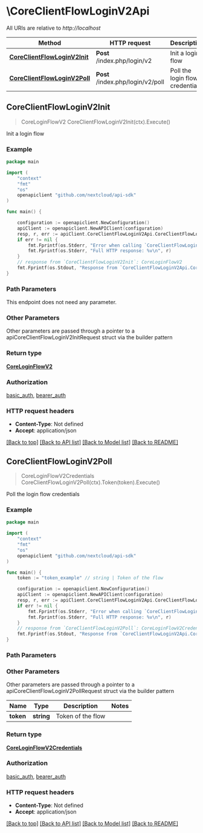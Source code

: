 # \CoreClientFlowLoginV2Api

All URIs are relative to *http://localhost*

Method | HTTP request | Description
------------- | ------------- | -------------
[**CoreClientFlowLoginV2Init**](CoreClientFlowLoginV2Api.md#CoreClientFlowLoginV2Init) | **Post** /index.php/login/v2 | Init a login flow
[**CoreClientFlowLoginV2Poll**](CoreClientFlowLoginV2Api.md#CoreClientFlowLoginV2Poll) | **Post** /index.php/login/v2/poll | Poll the login flow credentials



## CoreClientFlowLoginV2Init

> CoreLoginFlowV2 CoreClientFlowLoginV2Init(ctx).Execute()

Init a login flow

### Example

```go
package main

import (
    "context"
    "fmt"
    "os"
    openapiclient "github.com/nextcloud/api-sdk"
)

func main() {

    configuration := openapiclient.NewConfiguration()
    apiClient := openapiclient.NewAPIClient(configuration)
    resp, r, err := apiClient.CoreClientFlowLoginV2Api.CoreClientFlowLoginV2Init(context.Background()).Execute()
    if err != nil {
        fmt.Fprintf(os.Stderr, "Error when calling `CoreClientFlowLoginV2Api.CoreClientFlowLoginV2Init``: %v\n", err)
        fmt.Fprintf(os.Stderr, "Full HTTP response: %v\n", r)
    }
    // response from `CoreClientFlowLoginV2Init`: CoreLoginFlowV2
    fmt.Fprintf(os.Stdout, "Response from `CoreClientFlowLoginV2Api.CoreClientFlowLoginV2Init`: %v\n", resp)
}
```

### Path Parameters

This endpoint does not need any parameter.

### Other Parameters

Other parameters are passed through a pointer to a apiCoreClientFlowLoginV2InitRequest struct via the builder pattern


### Return type

[**CoreLoginFlowV2**](CoreLoginFlowV2.md)

### Authorization

[basic_auth](../README.md#basic_auth), [bearer_auth](../README.md#bearer_auth)

### HTTP request headers

- **Content-Type**: Not defined
- **Accept**: application/json

[[Back to top]](#) [[Back to API list]](../README.md#documentation-for-api-endpoints)
[[Back to Model list]](../README.md#documentation-for-models)
[[Back to README]](../README.md)


## CoreClientFlowLoginV2Poll

> CoreLoginFlowV2Credentials CoreClientFlowLoginV2Poll(ctx).Token(token).Execute()

Poll the login flow credentials

### Example

```go
package main

import (
    "context"
    "fmt"
    "os"
    openapiclient "github.com/nextcloud/api-sdk"
)

func main() {
    token := "token_example" // string | Token of the flow

    configuration := openapiclient.NewConfiguration()
    apiClient := openapiclient.NewAPIClient(configuration)
    resp, r, err := apiClient.CoreClientFlowLoginV2Api.CoreClientFlowLoginV2Poll(context.Background()).Token(token).Execute()
    if err != nil {
        fmt.Fprintf(os.Stderr, "Error when calling `CoreClientFlowLoginV2Api.CoreClientFlowLoginV2Poll``: %v\n", err)
        fmt.Fprintf(os.Stderr, "Full HTTP response: %v\n", r)
    }
    // response from `CoreClientFlowLoginV2Poll`: CoreLoginFlowV2Credentials
    fmt.Fprintf(os.Stdout, "Response from `CoreClientFlowLoginV2Api.CoreClientFlowLoginV2Poll`: %v\n", resp)
}
```

### Path Parameters



### Other Parameters

Other parameters are passed through a pointer to a apiCoreClientFlowLoginV2PollRequest struct via the builder pattern


Name | Type | Description  | Notes
------------- | ------------- | ------------- | -------------
 **token** | **string** | Token of the flow | 

### Return type

[**CoreLoginFlowV2Credentials**](CoreLoginFlowV2Credentials.md)

### Authorization

[basic_auth](../README.md#basic_auth), [bearer_auth](../README.md#bearer_auth)

### HTTP request headers

- **Content-Type**: Not defined
- **Accept**: application/json

[[Back to top]](#) [[Back to API list]](../README.md#documentation-for-api-endpoints)
[[Back to Model list]](../README.md#documentation-for-models)
[[Back to README]](../README.md)


